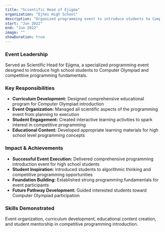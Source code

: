 ```yaml
---
title: "Scientific Head of Ejigma"
organization: "Ejhei High School"
description: "Organized programming event to introduce students to Computer Olympiad"
start: "Jun 2022"
end: "Jun 2022"
image: ""
showDuration: true
---
```


### Event Leadership
Served as Scientific Head for Ejigma, a specialized programming event designed to introduce high school students to Computer Olympiad and competitive programming fundamentals.

### Key Responsibilities
- **Curriculum Development:** Designed comprehensive educational program for Computer Olympiad introduction
- **Event Organization:** Managed all scientific aspects of the programming event from planning to execution
- **Student Engagement:** Created interactive learning activities to spark interest in competitive programming
- **Educational Content:** Developed appropriate learning materials for high school level programming concepts

### Impact & Achievements
- **Successful Event Execution:** Delivered comprehensive programming introduction event for high school students
- **Student Inspiration:** Introduced students to algorithmic thinking and competitive programming opportunities
- **Foundation Building:** Established strong programming fundamentals for event participants
- **Future Pathway Development:** Guided interested students toward Computer Olympiad participation

### Skills Demonstrated
Event organization, curriculum development, educational content creation, and student mentorship in competitive programming introduction.

